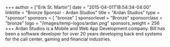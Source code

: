 +++
author = ["Erik St. Martin"]
date = "2015-04-01T18:54:34-04:00"
linktitle = "Bronze Sponsor - Ardan Studios"
title = "Ardan Studios"
type = "sponsor"
sponsors = [ "bronze" ] 
sponsorlevel = "Bronze"
sponsorclass = "bronze"
logo = "/images/temp-logos/ardan.png"
sponsors_weight = 256
+++
Ardan Studios is a Mobile and Web App Development company. Bill has been a software developer for over 20 years developing back end systems for the call center, gaming and financial industries.
